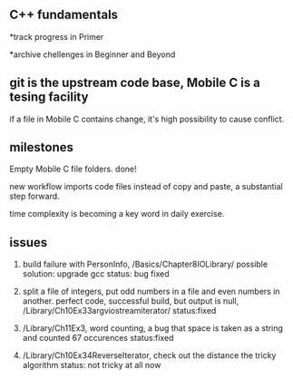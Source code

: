 ## C++ fundamentals

*track progress in Primer

*archive chellenges in Beginner and Beyond

## git is the upstream code base, Mobile C is a tesing facility

if a file in Mobile C contains change, it's high possibility to cause conflict.

## milestones

Empty Mobile C file folders. done!

new workflow imports code files instead of copy and paste, a substantial step forward.

time complexity is becoming a key word in daily exercise.

## issues

1. build failure with PersonInfo, /Basics/Chapter8IOLibrary/
possible solution: upgrade gcc
status: bug fixed

2. split a file of integers, put odd numbers in a file and even numbers in another.
perfect code, successful build, but output is null, /Library/Ch10Ex33argviostreamiterator/
status:fixed

3. /Library/Ch11Ex3, word counting, a bug that space is taken as a string and counted 67 occurences
status:fixed

4. /Library/Ch10Ex34ReverseIterator, check out the  distance the tricky algorithm 
status: not tricky at all now
